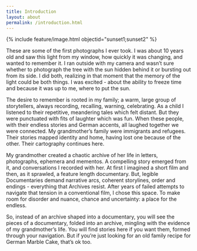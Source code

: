 ```yaml
---
title: Introduction
layout: about
permalink: /introduction.html
---
```

     

{% include feature/image.html objectid="sunset1;sunset2" %}

These are some of the first photographs I ever took. I was about 10 years old and saw this light from my window, how quickly it was changing, and wanted to remember it. I ran outside with my camera and wasn’t sure whether to photograph the tree with the sun hidden behind it or bursting out from its side.  I did both, realizing in that moment that the memory of the light could be both things.  I was excited - about the ability to freeze time and because it was up to me, where to put the sun.  

The desire to remember is rooted in my family; a warm, large group of storytellers, always recording, recalling, warning, celebrating. As a child I listened to their repetitive, meandering tales which felt distant.  But they were punctuated with fits of laughter which was fun. When these people, with their endless stories and German accents, all laughed together we were connected. My grandmother’s family were immigrants and refugees. Their stories mapped identity and home, having lost one because of the other. Their cartography continues here.

My grandmother created a chaotic archive of her life in letters, photographs, ephemera and mementos. A compelling story emerged from it, and conversations I recorded with her.  At first I imagined a short film and then, as it sprawled, a feature length documentary.  But, legible Documentaries demand narrative arcs, coherent storylines, order and endings - everything that Archives resist.  After years of failed attempts to navigate that tension in a conventional film, I chose this space. To make room for disorder and nuance, chance and uncertainty: a place for the endless.

So, instead of an archive shaped into a documentary, you will see the pieces of a documentary, folded into an archive, mingling with the evidence of my grandmother’s life.  You will find stories here if you want them, formed through your navigation. But if you’re just looking for an old family recipe for German Marble Cake, that’s ok too.
